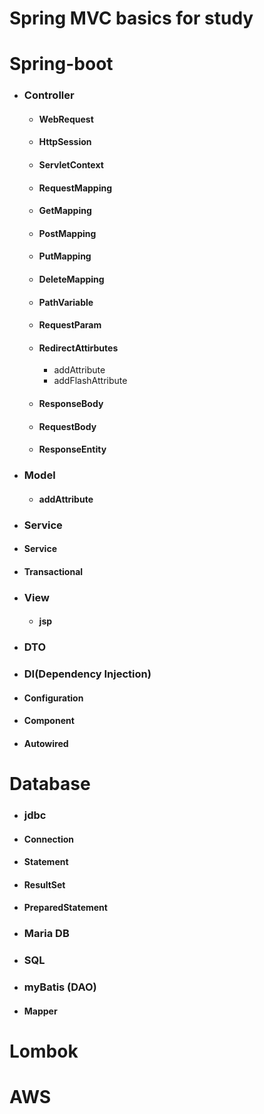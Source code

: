# Spring MVC basics for study
# Spring-boot
* ### Controller 
  * #### WebRequest
  * #### HttpSession
  * #### ServletContext
  * #### RequestMapping
  * #### GetMapping
  * #### PostMapping
  * #### PutMapping
  * #### DeleteMapping
  * #### PathVariable
  * #### RequestParam
  * #### RedirectAttirbutes
    * addAttribute
    * addFlashAttribute
  * #### ResponseBody
  * #### RequestBody
  * #### ResponseEntity
 


* ### Model
  * #### addAttribute
 

* ### Service
 * #### Service
 * #### Transactional


* ### View
  * #### jsp
 

* ### DTO


* ### DI(Dependency Injection)
 * #### Configuration
 * #### Component  
 * #### Autowired


# Database
* ### jdbc
 * #### Connection
 * #### Statement
 * #### ResultSet
 * #### PreparedStatement
* ### Maria DB
* ### SQL
* ### myBatis (DAO)
 * #### Mapper


# Lombok
# AWS
